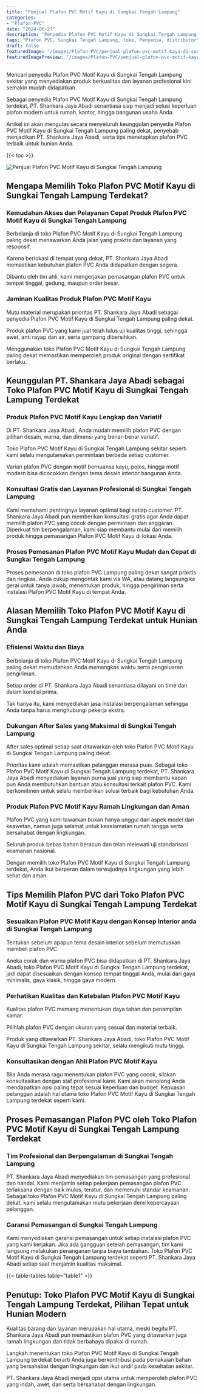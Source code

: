 ```yaml
---
title: "Penjual Plafon PVC Motif Kayu di Sungkai Tengah Lampung"
categories:
- "Plafon-PVC"
date: "2024-06-27"
description: "Penyedia Plafon PVC Motif Kayu di Sungkai Tengah Lampung bagi tempat tinggal, kantor, dan gerai. Material berkualitas, beragam motif, pilihan warna modern, beserta servis penempatan dikerjakan oleh teknisi profesional serta garansi resmi!|Layanan distribusi Plafon PVC Motif Kayu di Sungkai Tengah Lampung bagi keperluan rumah, office, maupun toko, dengan produk unggulan dan instalasi oleh tenaga ahli berpengalaman serta jaminan resmi.|Alternatif Plafon PVC Motif Kayu di Sungkai Tengah Lampung yang terbukti bagi tempat tinggal, kantor, serta gerai, dengan material unggulan dan pemasangan oleh tim berpengalaman serta garansi resmi.|Distribusi Plafon PVC Motif Kayu di Sungkai Tengah Lampung untuk tempat tinggal, kantor, serta toko, dengan plafon berkualitas dan penempatan dikerjakan oleh tim ahli, disertai beserta garansi resmi.}"
tags: "Plafon PVC, Sungkai Tengah Lampung, toko, Penyedia, distributor"
draft: false
featuredImage: "/images/Plafon-PVC/penjual-plafon-pvc-motif-kayu-di-sungkai-tengah-lampung.png"
featuredImagePreview: "/images/Plafon-PVC/penjual-plafon-pvc-motif-kayu-di-sungkai-tengah-lampung.png"
---
```


Mencari penyedia Plafon PVC Motif Kayu di Sungkai Tengah Lampung sekitar yang menyediakan produk berkualitas dan layanan profesional kini semakin mudah didapatkan.

Sebagai penyedia Plafon PVC Motif Kayu di Sungkai Tengah Lampung terdekat, PT. Shankara Jaya Abadi senantiasa siap menjadi solusi keperluan plafon modern untuk rumah, kantor, hingga bangunan usaha Anda.

Artikel ini akan mengulas secara menyeluruh keunggulan penyedia Plafon PVC Motif Kayu di Sungkai Tengah Lampung paling dekat, penyebab menjadikan PT. Shankara Jaya Abadi, serta tips menetapkan plafon PVC terbaik untuk hunian Anda.

{{< toc >}}

![Penjual Plafon PVC Motif Kayu di Sungkai Tengah Lampung](/images/Plafon-PVC/Penjual-Plafon-PVC-Motif-Kayu-di-Sungkai-Tengah-Lampung.png)

## Mengapa Memilih Toko Plafon PVC Motif Kayu di Sungkai Tengah Lampung Terdekat?

### Kemudahan Akses dan Pelayanan Cepat Produk Plafon PVC Motif Kayu di Sungkai Tengah Lampung

Berbelanja di toko Plafon PVC Motif Kayu di Sungkai Tengah Lampung paling dekat menawarkan Anda jalan yang praktis dan layanan yang responsif.

Karena berlokasi di tempat yang dekat, PT. Shankara Jaya Abadi memastikan kebutuhan plafon PVC Anda didapatkan dengan segera.

Dibantu oleh tim ahli, kami mengerjakan pemasangan plafon PVC untuk tempat tinggal, gedung, maupun order besar.

### Jaminan Kualitas Produk Plafon PVC Motif Kayu

Mutu material merupakan prioritas PT. Shankara Jaya Abadi sebagai penyedia Plafon PVC Motif Kayu di Sungkai Tengah Lampung paling dekat.

Produk plafon PVC yang kami jual telah lulus uji kualitas tinggi, sehingga awet, anti rayap dan air, serta gampang dibersihkan.

Menggunakan toko Plafon PVC Motif Kayu di Sungkai Tengah Lampung paling dekat memastikan memperoleh produk original dengan sertifikat berlaku.

## Keunggulan PT. Shankara Jaya Abadi sebagai Toko Plafon PVC Motif Kayu di Sungkai Tengah Lampung Terdekat

### Produk Plafon PVC Motif Kayu Lengkap dan Variatif

Di PT. Shankara Jaya Abadi, Anda mudah memilih plafon PVC dengan pilihan desain, warna, dan dimensi yang benar-benar variatif.

Toko Plafon PVC Motif Kayu di Sungkai Tengah Lampung sekitar seperti kami selalu mengutamakan permintaan berbeda setiap customer.

Varian plafon PVC dengan motif bernuansa kayu, polos, hingga motif modern bisa dicocokkan dengan tema desain interior bangunan Anda.

### Konsultasi Gratis dan Layanan Profesional di Sungkai Tengah Lampung

Kami memahami pentingnya layanan optimal bagi setiap customer. PT. Shankara Jaya Abadi pun memberikan konsultasi gratis agar Anda dapat memilih plafon PVC yang cocok dengan permintaan dan anggaran. Diperkuat tim berpengalaman, kami siap membantu mulai dari memilih produk hingga pemasangan Plafon PVC Motif Kayu di lokasi Anda.

### Proses Pemesanan Plafon PVC Motif Kayu Mudah dan Cepat di Sungkai Tengah Lampung

Proses pemesanan di toko plafon PVC Lampung paling dekat sangat praktis dan ringkas. Anda cukup mengontak kami via WA, atau datang langsung ke gerai untuk tanya jawab, menentukan produk, hingga pengiriman serta instalasi Plafon PVC Motif Kayu di tempat Anda.

## Alasan Memilih Toko Plafon PVC Motif Kayu di Sungkai Tengah Lampung Terdekat untuk Hunian Anda

### Efisiensi Waktu dan Biaya

Berbelanja di toko Plafon PVC Motif Kayu di Sungkai Tengah Lampung paling dekat memudahkan Anda memangkas waktu serta pengeluaran pengiriman.

Setiap order di PT. Shankara Jaya Abadi senantiasa dilayani on time dan dalam kondisi prima.

Tak hanya itu, kami menyediakan jasa instalasi berpengalaman sehingga Anda tanpa harus menghubungi pekerja ekstra.

### Dukungan After Sales yang Maksimal di Sungkai Tengah Lampung

After sales optimal setiap saat ditawarkan oleh toko Plafon PVC Motif Kayu di Sungkai Tengah Lampung paling dekat.

Prioritas kami adalah memastikan pelanggan merasa puas. Sebagai toko Plafon PVC Motif Kayu di Sungkai Tengah Lampung terdekat, PT. Shankara Jaya Abadi menyediakan layanan purna jual yang siap membantu kapan pun Anda membutuhkan bantuan atau konsultasi terkait plafon PVC. Kami berkomitmen untuk selalu memberikan solusi terbaik bagi kebutuhan Anda.

### Produk Plafon PVC Motif Kayu Ramah Lingkungan dan Aman

Plafon PVC yang kami tawarkan bukan hanya unggul dari aspek model dan keawetan, namun juga selamat untuk keselamatan rumah tangga serta bersahabat dengan lingkungan.

Seluruh produk bebas bahan beracun dan telah melewati uji standarisasi keamanan nasional.

Dengan memilih toko Plafon PVC Motif Kayu di Sungkai Tengah Lampung terdekat, Anda ikut berperan dalam terwujudnya lingkungan yang lebih sehat dan aman.

## Tips Memilih Plafon PVC dari Toko Plafon PVC Motif Kayu di Sungkai Tengah Lampung Terdekat

### Sesuaikan Plafon PVC Motif Kayu dengan Konsep Interior anda di Sungkai Tengah Lampung

Tentukan sebelum apapun tema desain interior sebelum memutuskan membeli plafon PVC.

Aneka corak dan warna plafon PVC bisa didapatkan di PT. Shankara Jaya Abadi, toko Plafon PVC Motif Kayu di Sungkai Tengah Lampung terdekat, jadi dapat disesuaikan dengan konsep tempat tinggal Anda, mulai dari gaya minimalis, gaya klasik, hingga gaya modern.

### Perhatikan Kualitas dan Ketebalan Plafon PVC Motif Kayu

Kualitas plafon PVC memang menentukan daya tahan dan penampilan kamar.

Pilihlah plafon PVC dengan ukuran yang sesuai dan material terbaik.

Produk yang ditawarkan PT. Shankara Jaya Abadi, toko Plafon PVC Motif Kayu di Sungkai Tengah Lampung sekitar, selalu mengikuti mutu tinggi.

### Konsultasikan dengan Ahli Plafon PVC Motif Kayu

Bila Anda merasa ragu menentukan plafon PVC yang cocok, silakan konsultasikan dengan staf profesional kami. Kami akan menolong Anda mendapatkan opsi paling tepat sesuai keperluan dan budget. Kepuasan pelanggan adalah hal utama toko Plafon PVC Motif Kayu di Sungkai Tengah Lampung terdekat seperti kami.

## Proses Pemasangan Plafon PVC oleh Toko Plafon PVC Motif Kayu di Sungkai Tengah Lampung Terdekat

### Tim Profesional dan Berpengalaman di Sungkai Tengah Lampung

PT. Shankara Jaya Abadi menyediakan tim pemasangan yang profesional dan handal. Kami menjamin setiap pekerjaan pemasangan plafon PVC terlaksana dengan baik mulus, teratur, dan memenuhi standar keamanan. Sebagai toko Plafon PVC Motif Kayu di Sungkai Tengah Lampung paling dekat, kami selalu mengutamakan mutu pekerjaan demi kepercayaan pelanggan.

### Garansi Pemasangan di Sungkai Tengah Lampung

Kami menyediakan garansi pemasangan untuk setiap instalasi plafon PVC yang kami kerjakan. Jika ada gangguan setelah pemasangan, tim kami langsung melakukan penanganan tanpa biaya tambahan. Toko Plafon PVC Motif Kayu di Sungkai Tengah Lampung terdekat seperti PT. Shankara Jaya Abadi setiap saat menjamin kualitas maksimal.

{{< table-tables table="table1" >}}

## Penutup: Toko Plafon PVC Motif Kayu di Sungkai Tengah Lampung Terdekat, Pilihan Tepat untuk Hunian Modern

Kualitas barang dan layanan merupakan hal utama, meski begitu PT. Shankara Jaya Abadi pun memastikan plafon PVC yang ditawarkan juga ramah lingkungan dan tidak berbahaya dipakai di rumah.

Langkah menentukan toko Plafon PVC Motif Kayu di Sungkai Tengah Lampung terdekat berarti Anda juga berkontribusi pada pemakaian bahan yang bersahabat dengan lingkungan dan ikut andil pada kesehatan sekitar.

PT. Shankara Jaya Abadi menjadi opsi utama untuk memperoleh plafon PVC yang indah, awet, dan serta bersahabat dengan lingkungan.

